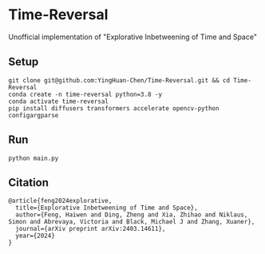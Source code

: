# Time-Reversal
Unofficial implementation of "Explorative Inbetweening of Time and Space"

## Setup
```
git clone git@github.com:YingHuan-Chen/Time-Reversal.git && cd Time-Reversal
conda create -n time-reversal python=3.8 -y
conda activate time-reversal
pip install diffusers transformers accelerate opencv-python configargparse
```

## Run
```
python main.py
```

## Citation
```
@article{feng2024explorative,
  title={Explorative Inbetweening of Time and Space},
  author={Feng, Haiwen and Ding, Zheng and Xia, Zhihao and Niklaus, Simon and Abrevaya, Victoria and Black, Michael J and Zhang, Xuaner},
  journal={arXiv preprint arXiv:2403.14611},
  year={2024}
}
```
